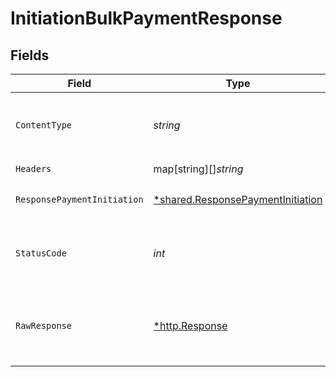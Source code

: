 # InitiationBulkPaymentResponse


## Fields

| Field                                                                                        | Type                                                                                         | Required                                                                                     | Description                                                                                  |
| -------------------------------------------------------------------------------------------- | -------------------------------------------------------------------------------------------- | -------------------------------------------------------------------------------------------- | -------------------------------------------------------------------------------------------- |
| `ContentType`                                                                                | *string*                                                                                     | :heavy_check_mark:                                                                           | HTTP response content type for this operation                                                |
| `Headers`                                                                                    | map[string][]*string*                                                                        | :heavy_check_mark:                                                                           | N/A                                                                                          |
| `ResponsePaymentInitiation`                                                                  | [*shared.ResponsePaymentInitiation](../../../pkg/models/shared/responsepaymentinitiation.md) | :heavy_minus_sign:                                                                           | HTTP/1.1 201 Created                                                                         |
| `StatusCode`                                                                                 | *int*                                                                                        | :heavy_check_mark:                                                                           | HTTP response status code for this operation                                                 |
| `RawResponse`                                                                                | [*http.Response](https://pkg.go.dev/net/http#Response)                                       | :heavy_check_mark:                                                                           | Raw HTTP response; suitable for custom response parsing                                      |